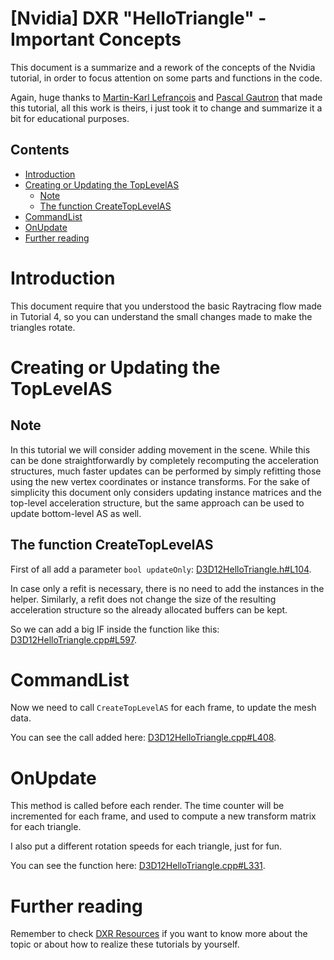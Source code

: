 # [Nvidia] DXR "HelloTriangle"  - Important Concepts
This document is a summarize and a rework of the concepts of the Nvidia tutorial, in order to focus attention on some parts and functions in the code.

Again, huge thanks to [Martin-Karl Lefrançois](https://devblogs.nvidia.com/author/mlefrancois/) and [Pascal Gautron](https://devblogs.nvidia.com/author/pgautron/) that made this tutorial, all this work is theirs, i just took it to change and summarize it a bit for educational purposes.

## Contents
- [Introduction](#introduction)
- [Creating or Updating the TopLevelAS](#creating-or-updating-the-toplevelas)
  - [Note](#note)
  - [The function CreateTopLevelAS](#the-function-createtoplevelas)
- [CommandList](#commandlist)
- [OnUpdate](#onupdate)
- [Further reading](#further-reading)

# Introduction
This document require that you understood the basic Raytracing flow made in Tutorial 4, so you can understand the small changes made to make the triangles rotate.

# Creating or Updating the TopLevelAS
## Note
In this tutorial we will consider adding movement in the scene. While this can be done straightforwardly by completely recomputing the acceleration structures, much faster updates can be performed by simply refitting those using the new vertex coordinates or instance transforms. For the sake of simplicity this document only considers updating instance matrices and the top-level acceleration structure, but the same approach can be used to update bottom-level AS as well.
## The function CreateTopLevelAS
First of all add a parameter `bool updateOnly`: [D3D12HelloTriangle.h#L104](https://github.com/ScrappyCocco/DirectX-DXR-Tutorials/blob/master/5-DXRTriangle-AnimatedTriangle/Project/D3D12HelloTriangle.h#L104).

In case only a refit is necessary, there is no need to add the instances in the helper. Similarly, a refit does not change the size of the resulting acceleration structure so the already allocated buffers can be kept.

So we can add a big IF inside the function like this: [D3D12HelloTriangle.cpp#L597](https://github.com/ScrappyCocco/DirectX-DXR-Tutorials/blob/master/5-DXRTriangle-AnimatedTriangle/Project/D3D12HelloTriangle.cpp#L597).

# CommandList
Now we need to call `CreateTopLevelAS` for each frame, to update the mesh data.

You can see the call added here: [D3D12HelloTriangle.cpp#L408](https://github.com/ScrappyCocco/DirectX-DXR-Tutorials/blob/master/5-DXRTriangle-AnimatedTriangle/Project/D3D12HelloTriangle.cpp#L408).

# OnUpdate
This method is called before each render. The time counter will be incremented for each frame, and used to compute a new transform matrix for each triangle.

I also put a different rotation speeds for each triangle, just for fun.

You can see the function here: [D3D12HelloTriangle.cpp#L331](https://github.com/ScrappyCocco/DirectX-DXR-Tutorials/blob/master/5-DXRTriangle-AnimatedTriangle/Project/D3D12HelloTriangle.cpp#L331).

# Further reading
Remember to check [DXR Resources](https://github.com/ScrappyCocco/DirectX-DXR-Tutorials#resources) if you want to know more about the topic or about how to realize these tutorials by yourself.
